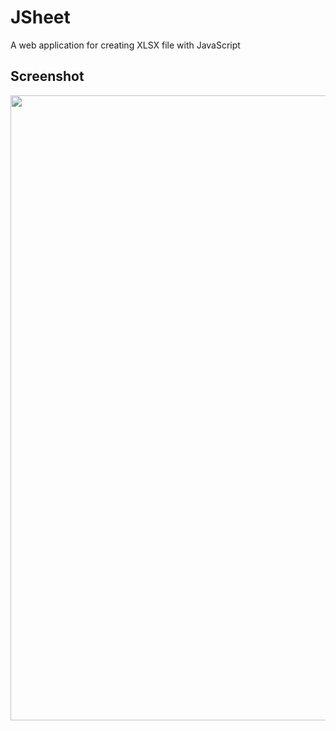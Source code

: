 # JSheet

A web application for creating XLSX file with JavaScript


## Screenshot

<img src=https://user-images.githubusercontent.com/15277233/140655938-4ca7e3e5-84c9-4341-ac81-8d01c9cff80d.png width=1000>

